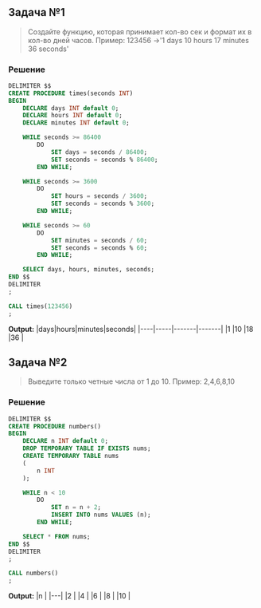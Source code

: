 # 

## Задача №1

> Создайте функцию, которая принимает кол-во сек и формат их в кол-во дней часов.
> Пример: 123456 ->'1 days 10 hours 17 minutes 36 seconds'
> 

### Решение

```SQL
DELIMITER $$
CREATE PROCEDURE times(seconds INT)
BEGIN
    DECLARE days INT default 0;
    DECLARE hours INT default 0;
    DECLARE minutes INT default 0;

    WHILE seconds >= 86400
        DO
            SET days = seconds / 86400;
            SET seconds = seconds % 86400;
        END WHILE;

    WHILE seconds >= 3600
        DO
            SET hours = seconds / 3600;
            SET seconds = seconds % 3600;
        END WHILE;

    WHILE seconds >= 60
        DO
            SET minutes = seconds / 60;
            SET seconds = seconds % 60;
        END WHILE;

    SELECT days, hours, minutes, seconds;
END $$
DELIMITER
;

CALL times(123456)
;
``` 

**Output:**
|days|hours|minutes|seconds|
|----|-----|-------|-------|
|1   |10   |18     |36     |



## Задача №2

> Выведите только четные числа от 1 до 10.
> Пример: 2,4,6,8,10
> 

### Решение

```SQL
DELIMITER $$
CREATE PROCEDURE numbers()
BEGIN
    DECLARE n INT default 0;
    DROP TEMPORARY TABLE IF EXISTS nums;
    CREATE TEMPORARY TABLE nums
    (
        n INT
    );

    WHILE n < 10
        DO
            SET n = n + 2;
            INSERT INTO nums VALUES (n);
        END WHILE;

    SELECT * FROM nums;
END $$
DELIMITER
;

CALL numbers()
;
```

**Output:**
|n  |
|---|
|2  |
|4  |
|6  |
|8  |
|10 |
